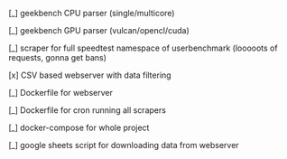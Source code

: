 [_] geekbench CPU parser (single/multicore)

[_] geekbench GPU parser (vulcan/opencl/cuda)

[_] scraper for full speedtest namespace of userbenchmark (looooots of requests, gonna get bans)

[x] CSV based webserver with data filtering

[_] Dockerfile for webserver

[_] Dockerfile for cron running all scrapers

[_] docker-compose for whole project

[_] google sheets script for downloading data from webserver